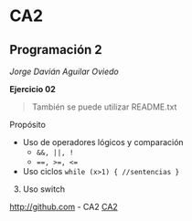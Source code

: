 # CA2

## Programación 2
*Jorge Davián Aguilar Oviedo*

**Ejercicio 02**

>También se puede utilizar README.txt

Propósito
  - Uso de operadores lógicos y comparación
    - `&&, ||, !` 
    - `==, >=, <=`
  - Uso ciclos
    `while (x>1)
    {
      //sentencias
    }`
  3. Uso switch

http://github.com - CA2
[CA2](https://github.com/Programacion-II/CA2)
